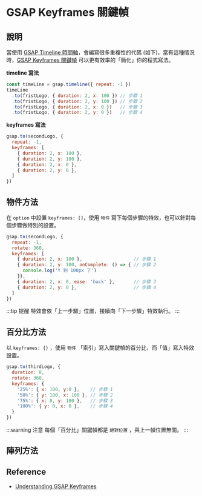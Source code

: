 # GSAP Keyframes 關鍵幀

## 說明
當使用 [GSAP Timeline 時間軸]，會編寫很多重複性的代碼 (如下)，當有這種情況時，[GSAP Keyframes 關鍵幀] 可以更有效率的「簡化」你的程式寫法。

**timeline 寫法**

```js {3-6}
const timeLine = gsap.timeline({ repeat: -1 })
timeLine
  .to(fristLogo, { duration: 2, x: 100 }) // 步驟 1
  .to(fristLogo, { duration: 2, y: 100 }) // 步驟 2
  .to(fristLogo, { duration: 2, x: 0 })   // 步驟 3
  .to(fristLogo, { duration: 2, y: 0 })   // 步驟 4
```

**keyframes 寫法**
```js {3-8}
gsap.to(secondLogo, {
  repeat: -1,
  keyframes: [
    { duration: 2, x: 100 },
    { duration: 2, y: 100 },
    { duration: 2, x: 0 },
    { duration: 2, y: 0 },
  ]
})
```

## 物件方法
在 `option` 中設置 `keyframes: []`，使用 `物件` 寫下每個步驟的特效，也可以針對每個步驟做特別的設置。

```js {4-11}
gsap.to(secondLogo, {
  repeat: -1,
  rotate: 360,
  keyframes: [
    { duration: 2, x: 100 },                   // 步驟 1
    { duration: 2, y: 100, onComplete: () => { // 步驟 2
      console.log('Y 到 100px 了')
    }},                                        
    { duration: 2, x: 0, ease: 'back' },       // 步驟 3
    { duration: 2, y: 0 },                     // 步驟 4
  ]
})
```

:::tip 提醒
特效會依「上一步驟」位置，接續向「下一步驟」特效執行。
:::

## 百分比方法
以 `keyframes: {}` ，使用 `物件` 「索引」寫入關鍵幀的百分比，而「值」寫入特效設置。


```js {4-9}
gsap.to(thirdLogo, {
  duration: 8,
  rotate: 360,
  keyframes: {
    '25%': { x: 100, y:0 },    // 步驟 1
    '50%': { y: 100, x: 100 }, // 步驟 2
    '75%': { x: 0, y: 100 },   // 步驟 3
    '100%': { y: 0, x: 0 },    // 步驟 4
  }
})
```

:::warning 注意
每個「百分比」關鍵幀都是 `絕對位置` ，與上一幀位置無關。
:::
## 陣列方法



## Reference
[GSAP Keyframes 關鍵幀]: /Javascript/gsap-keyframes
[GSAP Timeline 時間軸]: /Javascript/gsap-timeline
- [Understanding GSAP Keyframes](https://greensock.com/understanding-keyframes/)
